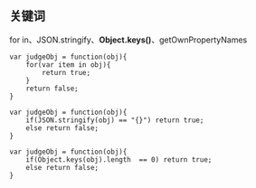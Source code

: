 ## 关键词

for in、JSON.stringify、**Object.keys()**、getOwnPropertyNames

```JS
var judgeObj = function(obj){
    for(var item in obj){
        return true;
    }
    return false;
}

var judgeObj = function(obj){
    if(JSON.stringify(obj) == "{}") return true;
    else return false;
}

var judgeObj = function(obj){
    if(Object.keys(obj).length  == 0) return true;
    else return false;
}
```
